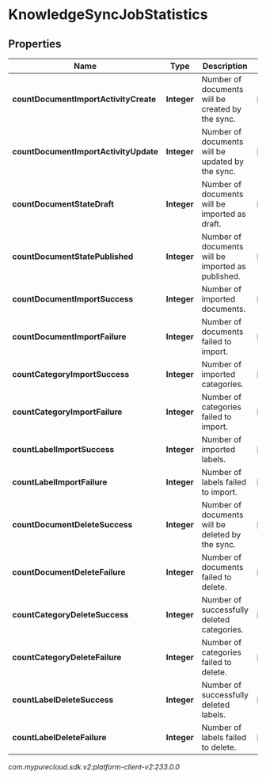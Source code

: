 # KnowledgeSyncJobStatistics


## Properties

| Name | Type | Description | Notes |
| ------------ | ------------- | ------------- | ------------- |
| **countDocumentImportActivityCreate** | **Integer** | Number of documents will be created by the sync. |  [optional] |
| **countDocumentImportActivityUpdate** | **Integer** | Number of documents will be updated by the sync. |  [optional] |
| **countDocumentStateDraft** | **Integer** | Number of documents will be imported as draft. |  [optional] |
| **countDocumentStatePublished** | **Integer** | Number of documents will be imported as published. |  [optional] |
| **countDocumentImportSuccess** | **Integer** | Number of imported documents. |  [optional] |
| **countDocumentImportFailure** | **Integer** | Number of documents failed to import. |  [optional] |
| **countCategoryImportSuccess** | **Integer** | Number of imported categories. |  [optional] |
| **countCategoryImportFailure** | **Integer** | Number of categories failed to import. |  [optional] |
| **countLabelImportSuccess** | **Integer** | Number of imported labels. |  [optional] |
| **countLabelImportFailure** | **Integer** | Number of labels failed to import. |  [optional] |
| **countDocumentDeleteSuccess** | **Integer** | Number of documents will be deleted by the sync. |  [optional] |
| **countDocumentDeleteFailure** | **Integer** | Number of documents failed to delete. |  [optional] |
| **countCategoryDeleteSuccess** | **Integer** | Number of successfully deleted categories. |  [optional] |
| **countCategoryDeleteFailure** | **Integer** | Number of categories failed to delete. |  [optional] |
| **countLabelDeleteSuccess** | **Integer** | Number of successfully deleted labels. |  [optional] |
| **countLabelDeleteFailure** | **Integer** | Number of labels failed to delete. |  [optional] |




_com.mypurecloud.sdk.v2:platform-client-v2:233.0.0_
